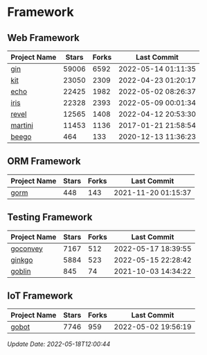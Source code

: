 # Framework

## Web Framework
| Project Name | Stars | Forks | Last Commit |
| ------------ | ----- | ----- | ----------- |
| [gin](https://github.com/gin-gonic/gin) | 59006 | 6592 | 2022-05-14 01:11:35 |
| [kit](https://github.com/go-kit/kit) | 23050 | 2309 | 2022-04-23 01:20:17 |
| [echo](https://github.com/labstack/echo) | 22425 | 1982 | 2022-05-02 08:26:37 |
| [iris](https://github.com/kataras/iris) | 22328 | 2393 | 2022-05-09 00:01:34 |
| [revel](https://github.com/revel/revel) | 12565 | 1408 | 2022-04-12 20:53:30 |
| [martini](https://github.com/go-martini/martini) | 11453 | 1136 | 2017-01-21 21:58:54 |
| [beego](https://github.com/astaxie/beego) | 464 | 133 | 2020-12-13 11:36:23 |

## ORM Framework
| Project Name | Stars | Forks | Last Commit |
| ------------ | ----- | ----- | ----------- |
| [gorm](https://github.com/jinzhu/gorm) | 448 | 143 | 2021-11-20 01:15:37 |

## Testing Framework
| Project Name | Stars | Forks | Last Commit |
| ------------ | ----- | ----- | ----------- |
| [goconvey](https://github.com/smartystreets/goconvey) | 7167 | 512 | 2022-05-17 18:39:55 |
| [ginkgo](https://github.com/onsi/ginkgo) | 5884 | 523 | 2022-05-15 22:28:42 |
| [goblin](https://github.com/franela/goblin) | 845 | 74 | 2021-10-03 14:34:22 |

## IoT Framework
| Project Name | Stars | Forks | Last Commit |
| ------------ | ----- | ----- | ----------- |
| [gobot](https://github.com/hybridgroup/gobot) | 7746 | 959 | 2022-05-02 19:56:19 |

*Update Date: 2022-05-18T12:00:44*